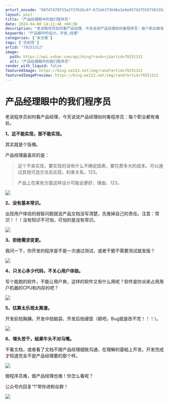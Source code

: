 ```yaml
---
arturl_encode: "68747470733a2f2f626c6f:672e6373646e2e6e65742f555736335a71704b78776c524c31:2f61727469636c652f64657461696c732f3739323531333132"
layout: post
title: "产品经理眼中的我们程序员"
date: 2024-04-08 14:21:48 +08:00
description: "老说程序员如何看产品经理，今天说说产品经理如何看程序员：每个职业都有难处。1、这不能实现，那不能实现"
keywords: "产品眼中的设计。开发,经理"
categories: ['未分类']
tags: ['无标签']
artid: "79251312"
image:
  path: https://api.vvhan.com/api/bing?rand=sj&artid=79251312
  alt: "产品经理眼中的我们程序员"
render_with_liquid: false
featuredImage: https://bing.ee123.net/img/rand?artid=79251312
featuredImagePreview: https://bing.ee123.net/img/rand?artid=79251312
---
```


# 产品经理眼中的我们程序员

老说程序员如何看产品经理，今天说说产品经理如何看程序员：每个职业都有难处。

**1、这不能实现，那不能实现。**

其实就是个饭桶。

产品经理最喜欢的是：

> 这个不易实现，要实现的话有什么不确定因素，要花费多大的成本。可以通过其他可选方法去实现，利害关系，123。
>
> 产品上在某些方面这样设计可能会更好，理由，123。

![](https://img-blog.csdnimg.cn/img_convert/0745f3c921e76f2e44f436ff3bb58f2c.png;wxfrom=5&wx_lazy=1&retryload=1)

**2、没有基本常识。**

出现用户体验的弱智问题就说产品文档没写清楚，先推掉自己的责任。注意：常识！！！没有知识不可怕，可怕的是没有常识。

![](https://i-blog.csdnimg.cn/blog_migrate/ea1085c38bf7da96ddba4ef4bef24df0.jpeg)

**3、拒绝需求变更。**

我问一下，你开发的程序是不是一次通过测试，或者干脆不需要测试就发版？

![](https://i-blog.csdnimg.cn/blog_migrate/ca9e3e301079faa77ed23fb82bb7229d.jpeg)

**4、只关心多少代码，不关心用户体验。**

写个能跑的软件，不能让用户爽，这样的软件又有什么用呢？软件是你派来占用用户机器的CPU和内存的吧？

![](https://i-blog.csdnimg.cn/blog_migrate/cff1692f9adbdc42217f5b87443e2a4d.jpeg)

**5、估算太乐观太离谱。**

开发前拍胸脯，开发中拍脑袋，开发后拍键盘（砸吧，Bug就是改不完！！！）。

![](https://i-blog.csdnimg.cn/blog_migrate/279d04d1b68a12ba00469e7482e84d2c.gif)

**6、埋头苦干，结果牛头不对马嘴。**

不看文档，或者看了文档不跟产品经理细致沟通，在理解的基础上开发。开发完成才知道完全不是产品经理要的那个样。

![](https://i-blog.csdnimg.cn/blog_migrate/18451c581b55f9d8ca2b7b86040d326a.jpeg)

做程序员难，做产品经理也难！你怎么看呢？

公众号内回复“1”带你进粉丝群！

![](https://i-blog.csdnimg.cn/blog_migrate/19187381c6805d969bd9139538804b75.gif)
